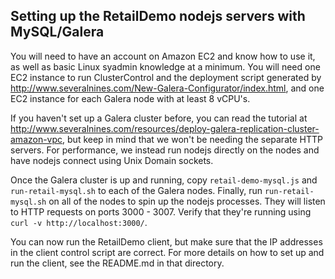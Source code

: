 ## Setting up the RetailDemo nodejs servers with  MySQL/Galera

You will need to have an account on Amazon EC2 and know how to use it, as well as basic Linux syadmin knowledge at a minimum. You will need one EC2 instance to run ClusterControl and the deployment script generated by http://www.severalnines.com/New-Galera-Configurator/index.html, and one EC2 instance for each Galera node with at least 8 vCPU's.

If you haven't set up a Galera cluster before, you can read the tutorial at http://www.severalnines.com/resources/deploy-galera-replication-cluster-amazon-vpc, but keep in mind that we won't be needing the separate HTTP servers. For performance, we instead run nodejs directly on the nodes and have nodejs connect using Unix Domain sockets.

Once the Galera cluster is up and running, copy `retail-demo-mysql.js` and `run-retail-mysql.sh` to each of the Galera nodes. Finally, run `run-retail-mysql.sh` on all of the nodes to spin up the nodejs processes. They will listen to HTTP requests on ports 3000 - 3007. Verify that they're running using `curl -v http://localhost:3000/`.

You can now run the RetailDemo client, but make sure that the IP addresses in the client control script are correct. For more details on how to set up and run the client, see the README.md in that directory.
